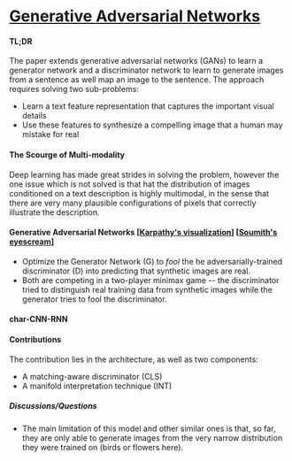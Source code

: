 [Generative Adversarial Networks](https://arxiv.org/abs/1406.2661)
=============================================================================
#### TL;DR
The paper extends generative adversarial networks (GANs) to learn a generator network and a discriminator network to learn to generate images from a sentence as well map an image to the sentence. The approach requires solving two sub-problems:
  * Learn a text feature representation that captures the important visual details
  * Use these features to synthesize a compelling image that a human may mistake for real
  
#### The Scourge of Multi-modality
Deep learning has made great strides in solving the problem, however the one issue which is not solved is that hat the distribution of images conditioned on a text description is highly multimodal, in the sense that there are very many plausible configurations of pixels that correctly illustrate the description. 

#### Generative Adversarial Networks [[Karpathy's visualization](http://cs.stanford.edu/people/karpathy/gan/)] [[Soumith's eyescream](http://soumith.ch/eyescream/)]
* Optimize the Generator Network (G) to *fool* the he adversarially-trained discriminator (D) into predicting
that synthetic images are real.
* Both are competing in a two-player minimax game -- the discriminator tried to distinguish real training data from synthetic images while the generator tries to fool the discriminator.

#### char-CNN-RNN

#### Contributions
The contribution lies in the architecture, as well as two components:
* A matching-aware discriminator (CLS) 
* A manifold interpretation technique (INT)


##### Discussions/Questions
* The main limitation of this model and other similar ones is that, so far, they are only able to generate images from the very narrow distribution they were trained on (birds or flowers here).
